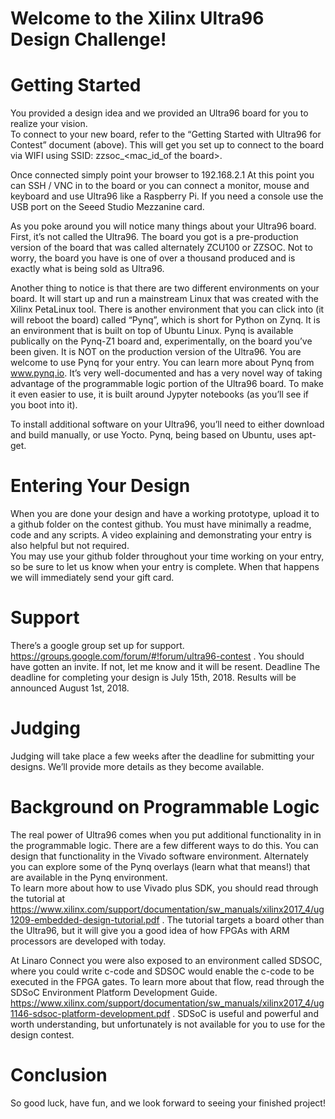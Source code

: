 # Welcome to the Xilinx Ultra96 Design Challenge!

# Getting Started
You provided a design idea and we provided an Ultra96 board for you to realize your vision.  
To connect to your new board, refer to the “Getting Started with Ultra96 for Contest” document (above). This will get you set up to connect to the board via WIFI using SSID: zzsoc_<mac_id_of the board>.  

Once connected simply point your browser to 192.168.2.1  At this point you can SSH / VNC in to the board or you can connect a monitor, mouse and keyboard and use Ultra96 like a Raspberry Pi.  If you need a console use the USB port on the Seeed Studio Mezzanine card.   

As you poke around you will notice many things about your Ultra96 board.  First, it’s not called the Ultra96.  The board you got is a pre-production version of the board that was called alternately ZCU100 or ZZSOC.  Not to worry, the board you have is one of over a thousand produced and is exactly what is being sold as Ultra96.

Another thing to notice is that there are two different environments on your board.  It will start up and run a mainstream Linux that was created with the Xilinx PetaLinux tool.  There is another environment that you can click into (it will reboot the board) called “Pynq”, which is short for Python on Zynq.  It is an environment that is built on top of Ubuntu Linux.   Pynq is available publically on the Pynq-Z1 board and, experimentally, on the board you’ve been given.  It is NOT on the production version of the Ultra96.  You are welcome to use Pynq for your entry.  You can learn more about Pynq from www.pynq.io.  It’s very well-documented and has a very novel way of taking advantage of the programmable logic portion of the Ultra96 board. To make it even easier to use, it is built around Jypyter notebooks (as you’ll see if you boot into it).  

To install additional software on your Ultra96, you’ll need to either download and build manually, or use Yocto.  Pynq, being based on Ubuntu, uses apt-get.  
# Entering Your Design
When you are done your design and have a working prototype, upload it to a github folder on the contest github.  You must have minimally a readme, code and any scripts.  A video explaining and demonstrating your entry is also helpful but not required.  
You may use your github folder throughout your time working on your entry, so be sure to let us know when your entry is complete.  When that happens we will immediately send your gift card.
# Support
There’s a google group set up for support.  https://groups.google.com/forum/#!forum/ultra96-contest . You should have gotten an invite.  If not, let me know and it will be resent.
Deadline
The deadline for completing your design is July 15th, 2018.  Results will be announced August 1st, 2018.  
# Judging
Judging will take place a few weeks after the deadline for submitting your designs.  We’ll provide more details as they become available.
# Background on Programmable Logic
The real power of Ultra96 comes when you put additional functionality in in the programmable logic.  There are a few different ways to do this.  You can design that functionality in the Vivado software environment.  Alternately you can explore some of the Pynq overlays (learn what that means!) that are available in the Pynq environment.   
To learn more about how to use Vivado plus SDK, you should read through the tutorial at https://www.xilinx.com/support/documentation/sw_manuals/xilinx2017_4/ug1209-embedded-design-tutorial.pdf .  The tutorial targets a board other than the Ultra96, but it will give you a good idea of how FPGAs with ARM processors are developed with today.  

At Linaro Connect you were also exposed to an environment called SDSOC, where you could write c-code and SDSOC would enable the c-code to be executed in the FPGA gates.  To learn more about that flow, read through the SDSoC Environment Platform Development Guide. https://www.xilinx.com/support/documentation/sw_manuals/xilinx2017_4/ug1146-sdsoc-platform-development.pdf .  SDSoC is useful and powerful and worth understanding, but unfortunately is not available for you to use for the design contest. 

# Conclusion
So good luck, have fun, and we look forward to seeing your finished project!


